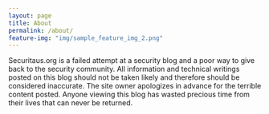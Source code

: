 ```yaml
---
layout: page
title: About
permalink: /about/
feature-img: "img/sample_feature_img_2.png"
---
```


Securitaus.org is a failed attempt at a security blog and a poor way to give back to the security 
community. All information and technical writings posted on this blog should not be taken likely 
and therefore should be considered inaccurate. The site owner apologizes in advance for the 
terrible content posted. Anyone viewing this blog has wasted precious time from their lives that
can never be returned.
